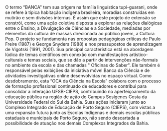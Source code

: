 O termo “BANCA" tem sua origem na família linguística tupi-guarani, onde se refere à típica habitação indígena brasileira, moradias construídas em mutirão e sem divisões internas.
É assim que este projeto de extensão se constrói, como uma ação coletiva disposta a explorar as relações dialógicas entre o Ensino, a  Divulgação de Ciências e a  Sociedade, mediadas por elementos da cultura de massas direcionada ao público jovem, a Cultura Pop.
O projeto se fundamenta nas propostas pedagógicas críticas de Paulo Freire (1987) e George Snyders (1988) e nos pressupostos de aprendizagem de Vigotski (1991, 2001). 
Sua principal característica  está na abordagem lúdica de temas científicos em conexão com manifestações artístico-culturais e temas sociais, que se dão a partir de intervenções não-formais no ambiente da escola e das chamadas " Oficinas do Saber". Ele também é responsável pelas  exibições da iniciativa móvel Banca da Ciência e de atividades investigativas online desenvolvidas no espaço virtual. 
 Como desdobramento, esta “OCA da Ciência na Escola”  colabora com o processo de formação profissional continuado de educadores e contribui para consolidar a interação UFSB-CIEPS, contribuindo no aperfeiçoamento da educação pública na região de ação do Campus Sosígenes Costa da Universidade Federal do Sul da Bahia.
Suas ações iniciaram junto ao Complexo Integrado de Educação de Porto Seguro (CIEPS), com vistas a uma expansão futura junto as Escolas Indígenas e demais escolas públicas estaduais e municipais de Porto Seguro, não sendo descartada a possibilidade de atuação nos demais Complexos Integrados da Bahia. 
